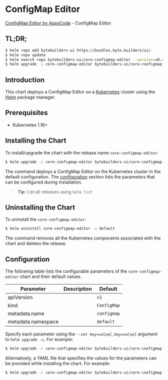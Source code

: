 # ConfigMap Editor

[ConfigMap Editor by AppsCode](https://byte.builders) - ConfigMap Editor

## TL;DR;

```bash
$ helm repo add bytebuilders-ui https://bundles.byte.builders/ui/
$ helm repo update
$ helm search repo bytebuilders-ui/core-configmap-editor --version=v0.4.3
$ helm upgrade -i core-configmap-editor bytebuilders-ui/core-configmap-editor -n default --create-namespace --version=v0.4.3
```

## Introduction

This chart deploys a ConfigMap Editor on a [Kubernetes](http://kubernetes.io) cluster using the [Helm](https://helm.sh) package manager.

## Prerequisites

- Kubernetes 1.16+

## Installing the Chart

To install/upgrade the chart with the release name `core-configmap-editor`:

```bash
$ helm upgrade -i core-configmap-editor bytebuilders-ui/core-configmap-editor -n default --create-namespace --version=v0.4.3
```

The command deploys a ConfigMap Editor on the Kubernetes cluster in the default configuration. The [configuration](#configuration) section lists the parameters that can be configured during installation.

> **Tip**: List all releases using `helm list`

## Uninstalling the Chart

To uninstall the `core-configmap-editor`:

```bash
$ helm uninstall core-configmap-editor -n default
```

The command removes all the Kubernetes components associated with the chart and deletes the release.

## Configuration

The following table lists the configurable parameters of the `core-configmap-editor` chart and their default values.

|     Parameter      | Description |        Default         |
|--------------------|-------------|------------------------|
| apiVersion         |             | <code>v1</code>        |
| kind               |             | <code>ConfigMap</code> |
| metadata.name      |             | <code>configmap</code> |
| metadata.namespace |             | <code>default</code>   |


Specify each parameter using the `--set key=value[,key=value]` argument to `helm upgrade -i`. For example:

```bash
$ helm upgrade -i core-configmap-editor bytebuilders-ui/core-configmap-editor -n default --create-namespace --version=v0.4.3 --set apiVersion=v1
```

Alternatively, a YAML file that specifies the values for the parameters can be provided while
installing the chart. For example:

```bash
$ helm upgrade -i core-configmap-editor bytebuilders-ui/core-configmap-editor -n default --create-namespace --version=v0.4.3 --values values.yaml
```
